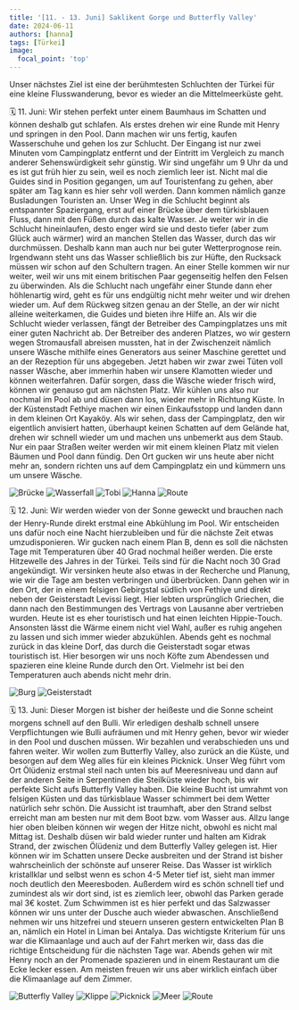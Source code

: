 ```yaml
---
title: '[11. - 13. Juni] Saklikent Gorge und Butterfly Valley'
date: 2024-06-11
authors: [hanna]
tags: [Türkei]
image:
  focal_point: 'top'
---
```

Unser nächstes Ziel ist eine der berühmtesten Schluchten der Türkei für eine kleine Flusswanderung, bevor es wieder an die Mittelmeerküste geht.

<!--more-->

🗓️ 11. Juni: Wir stehen perfekt unter einem Baumhaus im Schatten und können deshalb gut schlafen. Als erstes drehen wir eine Runde mit Henry und springen in den Pool. Dann machen wir uns fertig, kaufen Wasserschuhe und gehen los zur Schlucht. Der Eingang ist nur zwei Minuten vom Campingplatz entfernt und der Eintritt im Vergleich zu manch anderer Sehenswürdigkeit sehr günstig. Wir sind ungefähr um 9 Uhr da und es ist gut früh hier zu sein, weil es noch ziemlich leer ist. Nicht mal die Guides sind in Position gegangen, um auf Touristenfang zu gehen, aber später am Tag kann es hier sehr voll werden. Dann kommen nämlich ganze Busladungen Touristen an. Unser Weg in die Schlucht beginnt als entspannter Spaziergang, erst auf einer Brücke über dem türkisblauen Fluss, dann mit den Füßen durch das kalte Wasser. Je weiter wir in die Schlucht hineinlaufen, desto enger wird sie und desto tiefer (aber zum Glück auch wärmer) wird an manchen Stellen das Wasser, durch das wir durchmüssen. Deshalb kann man auch nur bei guter Wetterprognose rein. Irgendwann steht uns das Wasser schließlich bis zur Hüfte, den Rucksack müssen wir schon auf den Schultern tragen. An einer Stelle kommen wir nur weiter, weil wir uns mit einem britischen Paar gegenseitig helfen den Felsen zu überwinden. Als die Schlucht nach ungefähr einer Stunde dann eher höhlenartig wird, geht es für uns endgültig nicht mehr weiter und wir drehen wieder um. Auf dem Rückweg sitzen genau an der Stelle, an der wir nicht alleine weiterkamen, die Guides und bieten ihre Hilfe an. Als wir die Schlucht wieder verlassen, fängt der Betreiber des Campingplatzes uns mit einer guten Nachricht ab. Der Betreiber des anderen Platzes, wo wir gestern wegen Stromausfall abreisen mussten, hat in der Zwischenzeit nämlich unsere Wäsche mithilfe eines Generators aus seiner Maschine gerettet und an der Rezeption für uns abgegeben. Jetzt haben wir zwar zwei Tüten voll nasser Wäsche, aber immerhin haben wir unsere Klamotten wieder und können weiterfahren. Dafür sorgen, dass die Wäsche wieder frisch wird, können wir genauso gut am nächsten Platz. Wir kühlen uns also nur nochmal im Pool ab und düsen dann los, wieder mehr in Richtung Küste. In der Küstenstadt Fethiye machen wir einen Einkaufsstopp und landen dann in dem kleinen Ort Kayaköy. Als wir sehen, dass der Campingplatz, den wir eigentlich anvisiert hatten, überhaupt keinen Schatten auf dem Gelände hat, drehen wir schnell wieder um und machen uns unbemerkt aus dem Staub. Nur ein paar Straßen weiter werden wir mit einem kleinen Platz mit vielen Bäumen und Pool dann fündig. Den Ort gucken wir uns heute aber nicht mehr an, sondern richten uns auf dem Campingplatz ein und kümmern uns um unsere Wäsche.

<img src="Bruecke.jpg" alt="Brücke" caption="">

<img src="Wasserfall.jpg" alt="Wasserfall" caption="">

<img src="Tobi.jpg" alt="Tobi" caption="">

<img src="Hanna.jpg" alt="Hanna" caption="">

<img src="Route_11.06.24.jpg" alt="Route" caption=" ">

🗓️ 12. Juni: Wir werden wieder von der Sonne geweckt und brauchen nach der Henry-Runde direkt erstmal eine Abkühlung im Pool. Wir entscheiden uns dafür noch eine Nacht hierzubleiben und für die nächste Zeit etwas umzudisponieren. Wir gucken nach einem Plan B, denn es soll die nächsten Tage mit Temperaturen über 40 Grad nochmal heißer werden. Die erste Hitzewelle des Jahres in der Türkei. Teils sind für die Nacht noch 30 Grad angekündigt. Wir versinken heute also etwas in der Recherche und Planung, wie wir die Tage am besten verbringen und überbrücken. Dann gehen wir in den Ort, der in einem felsigen Gebirgstal südlich von Fethiye und direkt neben der Geisterstadt Levissi liegt. Hier lebten ursprünglich Griechen, die dann nach den Bestimmungen des Vertrags von Lausanne aber vertrieben wurden. Heute ist es eher touristisch und hat einen leichten Hippie-Touch. Ansonsten lässt die Wärme einem nicht viel Wahl, außer es ruhig angehen zu lassen und sich immer wieder abzukühlen. Abends geht es nochmal zurück in das kleine Dorf, das durch die Geisterstadt sogar etwas touristisch ist. Hier besorgen wir uns noch Köfte zum Abendessen und spazieren eine kleine Runde durch den Ort. Vielmehr ist bei den Temperaturen auch abends nicht mehr drin.

<img src="Burg.jpg" alt="Burg" caption="">

<img src="Geisterstadt.jpg" alt="Geisterstadt" caption="">

🗓️ 13. Juni: Dieser Morgen ist bisher der heißeste und die Sonne scheint morgens schnell auf den Bulli. Wir erledigen deshalb schnell unsere Verpflichtungen wie Bulli aufräumen und mit Henry gehen, bevor wir wieder in den Pool und duschen müssen. Wir bezahlen und verabschieden uns und fahren weiter. Wir wollen zum Butterfly Valley, also zurück an die Küste, und besorgen auf dem Weg alles für ein kleines Picknick. Unser Weg führt vom Ort Ölüdeniz erstmal steil nach unten bis auf Meeresniveau und dann auf der anderen Seite in Serpentinen die Steilküste wieder hoch, bis wir perfekte Sicht aufs Butterfly Valley haben. Die kleine Bucht ist umrahmt von felsigen Küsten und das türkisblaue Wasser schimmert bei dem Wetter natürlich sehr schön. Die Aussicht ist traumhaft, aber den Strand selbst erreicht man am besten nur mit dem Boot bzw. vom Wasser aus. Allzu lange hier oben bleiben können wir wegen der Hitze nicht, obwohl es nicht mal Mittag ist. Deshalb düsen wir bald wieder runter und halten am Kidrak Strand, der zwischen Ölüdeniz und dem Butterfly Valley gelegen ist. Hier können wir im Schatten unsere Decke ausbreiten und der Strand ist bisher wahrscheinlich der schönste auf unserer Reise. Das Wasser ist wirklich kristallklar und selbst wenn es schon 4-5 Meter tief ist, sieht man immer noch deutlich den Meeresboden. Außerdem wird es schön schnell tief und zumindest als wir dort sind, ist es ziemlich leer, obwohl das Parken gerade mal 3€ kostet. Zum Schwimmen ist es hier perfekt und das Salzwasser können wir uns unter der Dusche auch wieder abwaschen. Anschließend nehmen wir uns hitzefrei und steuern unseren gestern entwickelten Plan B an, nämlich ein Hotel in Liman bei Antalya. Das wichtigste Kriterium für uns war die Klimaanlage und auch auf der Fahrt merken wir, dass das die richtige Entscheidung für die nächsten Tage war. Abends gehen wir mit Henry noch an der Promenade spazieren und in einem Restaurant um die Ecke lecker essen. Am meisten freuen wir uns aber wirklich einfach über die Klimaanlage auf dem Zimmer.

<img src="Butterfly.jpg" alt="Butterfly Valley" caption="">

<img src="Klippe.jpg" alt="Klippe" caption="">

<img src="Picknick.jpg" alt="Picknick" caption="">

<img src="Meer.jpg" alt="Meer" caption="">

<img src="Route_13.06.24.jpg" alt="Route" caption=" ">

